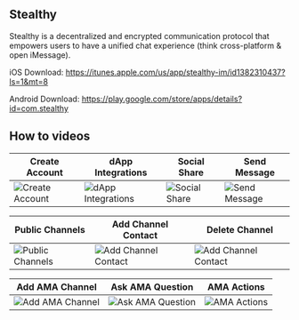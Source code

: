 ## Stealthy

Stealthy is a decentralized and encrypted communication protocol that empowers users to have a unified chat experience (think cross-platform & open iMessage). 

iOS Download: https://itunes.apple.com/us/app/stealthy-im/id1382310437?ls=1&mt=8

Android Download: https://play.google.com/store/apps/details?id=com.stealthy

## How to videos

| Create Account | dApp Integrations | Social Share | Send Message | 
| --- | --- | --- | --- |
| ![Create Account](https://media.giphy.com/media/9xyQO1Sj0gN7bLaz0K/giphy.gif) | ![dApp Integrations](https://media.giphy.com/media/8mBRiBal57zjlAtFDz/giphy.gif) | ![Social Share](https://media.giphy.com/media/fQPSiTOZXeneEQRXnH/giphy.gif) | ![Send Message](https://media.giphy.com/media/ncaHx4Xkl9MpUhZbsj/giphy.gif) |

| Public Channels | Add Channel Contact | Delete Channel |
| --- | --- | --- |
| ![Public Channels](https://media.giphy.com/media/4TbiamWqId0BdcOQ99/giphy.gif) | ![Add Channel Contact](https://media.giphy.com/media/TgIPej6l3sPfaYZ512/giphy.gif) | ![Add Channel Contact](https://media.giphy.com/media/1YiyKkkVJjJsit7VnE/giphy.gif) |

| Add AMA Channel | Ask AMA Question | AMA Actions |
| --- | --- | --- |
| ![Add AMA Channel](https://media.giphy.com/media/7JKJWxSeUdM11h2ilG/giphy.gif) | ![Ask AMA Question](https://media.giphy.com/media/yxZrR00pOitsp1v2jD/giphy.gif) | ![AMA Actions](https://media.giphy.com/media/5neScrtg2pF63iEYRi/giphy.gif) |
